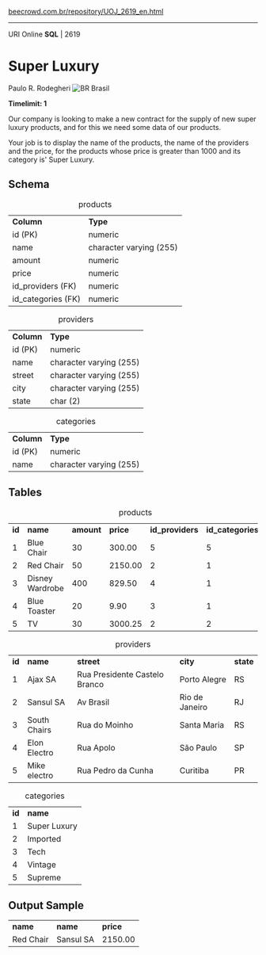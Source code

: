 <p><a href="https://www.beecrowd.com.br/repository/UOJ_2619_en.html">beecrowd.com.br/repository/UOJ_2619_en.html</a></p><hr>
                                          <div>
                                            <span>URI Online <strong>SQL</strong> | 2619 </span>
                                            <h1>Super Luxury</h1>
                                            <div>
                                              <p>Paulo R. Rodegheri <img src="https://resources.beecrowd.com.br/gallery/images/flags/br.gif" alt="BR"> Brasil</p>
                                            </div>
                                            <strong>Timelimit: 1</strong>
                                          </div>
                                          <div>
                                          <div>
                                            <p>Our company is looking to make a new contract for the supply of new super luxury products, and for this we need some data of our products.</p>
                                            <p>Your job is to display the name of the products, the name of the providers and the price, for the products whose price is greater than 1000 and its category is' Super Luxury.</p>
                                          </div>
                                          <div>
                                          <h2>Schema</h2>
                                          <div>
                                          <table>
                                          <caption>products</caption>
                                          <tbody><tr>
                                          <td><strong>Column</strong></td>
                                          <td><strong>Type</strong></td>
                                        </tr>
                                        <tr>
                                          <td>id (PK)</td>
                                          <td>numeric</td>
                                        </tr>
                                        <tr>
                                          <td>name</td>
                                          <td>character varying (255)</td>
                                        </tr>
                                        <tr>
                                          <td>amount</td>
                                          <td>numeric</td>
                                        </tr>
                                        <tr>
                                          <td>price</td>
                                          <td>numeric</td>
                                        </tr>
                                        <tr>
                                          <td>id_providers (FK)</td>
                                          <td>numeric</td>
                                        </tr>
                                        <tr>
                                          <td>id_categories (FK)</td>
                                          <td>numeric</td>
                                        </tr>
                                      </tbody></table>
                                      <table>
                                      <caption>providers</caption>
                                      <tbody><tr>
                                      <td><strong>Column</strong></td>
                                      <td><strong>Type</strong></td>
                                    </tr>
                                    <tr>
                                      <td>id (PK)</td>
                                      <td>numeric</td>
                                    </tr>
                                    <tr>
                                      <td>name</td>
                                      <td>character varying (255)</td>
                                    </tr>
                                    <tr>
                                      <td>street</td>
                                      <td>character varying (255)</td>
                                    </tr>
                                    <tr>
                                      <td>city</td>
                                      <td>character varying (255)</td>
                                    </tr>
                                    <tr>
                                      <td>state</td>
                                      <td>char (2)</td>
                                    </tr>
                                  </tbody></table>
                                  <table>
                                  <caption>categories</caption>
                                  <tbody><tr>
                                  <td><strong>Column</strong></td>
                                  <td><strong>Type</strong></td>
                                </tr>
                                <tr>
                                  <td>id (PK)</td>
                                  <td>numeric</td>
                                </tr>
                                <tr>
                                  <td>name</td>
                                  <td>character varying (255)</td>
                                </tr>
                              </tbody></table>
                            </div>
                          </div>
                          <div>
                          <h2>Tables</h2>
                          <div>
                          <table>
                          <caption>products</caption>
                          <tbody><tr>
                          <td><strong>id</strong></td>
                          <td><strong>name</strong></td>
                          <td><strong>amount</strong></td>
                          <td><strong>price</strong></td>
                          <td><strong>id_providers</strong></td>
                          <td><strong>id_categories</strong></td>
                        </tr>
                        <tr>
                          <td>1</td>
                          <td>Blue Chair</td>
                          <td>30</td>
                          <td>300.00</td>
                          <td>5</td>
                          <td>5</td>
                        </tr>
                        <tr>
                          <td>2</td>
                          <td>Red Chair</td>
                          <td>50</td>
                          <td>2150.00</td>
                          <td>2</td>
                          <td>1</td>
                        </tr>
                        <tr>
                          <td>3</td>
                          <td>Disney Wardrobe</td>
                          <td>400</td>
                          <td>829.50</td>
                          <td>4</td>
                          <td>1</td>
                        </tr>
                        <tr>
                          <td>4</td>
                          <td>Blue Toaster</td>
                          <td>20</td>
                          <td>9.90</td>
                          <td>3</td>
                          <td>1</td>
                        </tr>
                        <tr>
                          <td>5</td>
                          <td>TV</td>
                          <td>30</td>
                          <td>3000.25</td>
                          <td>2</td>
                          <td>2</td>
                        </tr>
                      </tbody></table>
                      <table>
                      <caption>providers</caption>
                      <tbody><tr>
                      <td><strong>id</strong></td>
                      <td><strong>name</strong></td>
                      <td><strong>street</strong></td>
                      <td><strong>city</strong></td>
                      <td><strong>state</strong></td>
                    </tr>
                    <tr>
                      <td>1</td>
                      <td>Ajax SA</td>
                      <td>Rua Presidente Castelo Branco</td>
                      <td>Porto Alegre</td>
                      <td>RS</td>
                    </tr>
                    <tr>
                      <td>2</td>
                      <td>Sansul SA</td>
                      <td>Av Brasil</td>
                      <td>Rio de Janeiro</td>
                      <td>RJ</td>
                    </tr>
                    <tr>
                      <td>3</td>
                      <td>South Chairs</td>
                      <td>Rua do Moinho</td>
                      <td>Santa Maria</td>
                      <td>RS</td>
                    </tr>
                    <tr>
                      <td>4</td>
                      <td>Elon Electro</td>
                      <td>Rua Apolo</td>
                      <td>São Paulo</td>
                      <td>SP</td>
                    </tr>
                    <tr>
                      <td>5</td>
                      <td>Mike electro</td>
                      <td>Rua Pedro da Cunha</td>
                      <td>Curitiba</td>
                      <td>PR</td>
                    </tr>
                  </tbody></table>
                  <table>
                  <caption>categories</caption>
                  <tbody><tr>
                  <td><strong>id</strong></td>
                  <td><strong>name</strong></td>
                </tr>
                <tr>
                  <td>1</td>
                  <td>Super Luxury</td>
                </tr>
                <tr>
                  <td>2</td>
                  <td>Imported</td>
                </tr>
                <tr>
                  <td>3</td>
                  <td>Tech</td>
                </tr>
                <tr>
                  <td> 4</td>
                  <td>Vintage</td>
                </tr>
                <tr>
                  <td>5</td>
                  <td>Supreme</td>
                </tr>
              </tbody></table>
            </div>
          </div>
          <div>
          <h2>Output Sample</h2>
          <div>
          <table>
          <tbody><tr>
          <td><strong>name</strong></td>
          <td><strong>name</strong></td>
          <td><strong>price</strong></td>
        </tr>
        <tr>
          <td>Red Chair</td>
          <td>Sansul SA</td>
          <td>2150.00</td>
        </tr>
      </tbody></table>
    </div>
  </div>
  <p>
  </p>
</div>